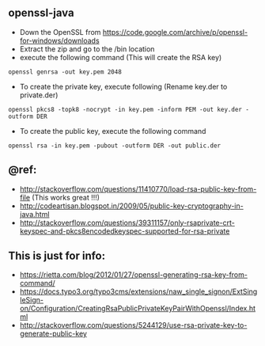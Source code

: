 openssl-java
---------------

- Down the OpenSSL from https://code.google.com/archive/p/openssl-for-windows/downloads
- Extract the zip and go to the /bin location
- execute the following command (This will create the RSA key)
```
openssl genrsa -out key.pem 2048
```

- To create the private key, execute following (Rename key.der to private.der)  
``` 
openssl pkcs8 -topk8 -nocrypt -in key.pem -inform PEM -out key.der -outform DER
```

- To create the public key, execute the following command
```
openssl rsa -in key.pem -pubout -outform DER -out public.der
```


@ref:
----
- http://stackoverflow.com/questions/11410770/load-rsa-public-key-from-file  (This works great !!!)
- http://codeartisan.blogspot.in/2009/05/public-key-cryptography-in-java.html
- http://stackoverflow.com/questions/39311157/only-rsaprivate-crt-keyspec-and-pkcs8encodedkeyspec-supported-for-rsa-private

This is just for info:
-------------------
- https://rietta.com/blog/2012/01/27/openssl-generating-rsa-key-from-command/
- https://docs.typo3.org/typo3cms/extensions/naw_single_signon/ExtSingleSign-on/Configuration/CreatingRsaPublicPrivateKeyPairWithOpenssl/Index.html
- http://stackoverflow.com/questions/5244129/use-rsa-private-key-to-generate-public-key